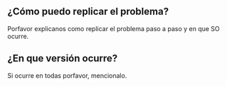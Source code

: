## ¿Cómo puedo replicar el problema?
Porfavor explicanos como replicar el problema paso a paso y en que SO ocurre.
## ¿En que versión ocurre?
Si ocurre en todas porfavor, mencionalo.
